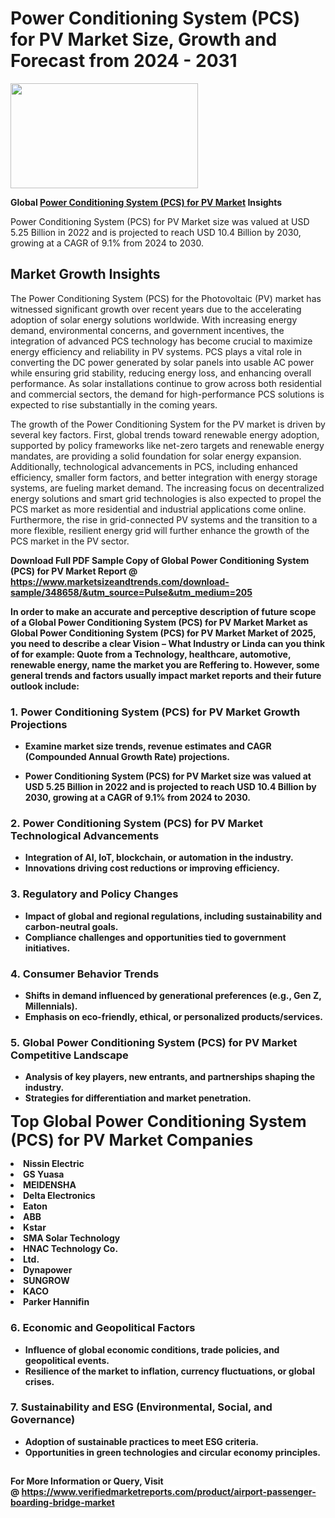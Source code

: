 <H1>Power Conditioning System (PCS) for PV Market Size, Growth and Forecast from 2024 - 2031</H1><img class="aligncenter size-medium wp-image-584254" src="https://thirdeyenews.in/wp-content/uploads/2024/09/Global-Market-Research-300x168.jpeg" alt="" width="300" height="168" /><p><strong>Global&nbsp;<a href="https://www.marketsizeandtrends.com/download-sample/348658/&amp;utm_source=Pulse&amp;utm_medium=205">Power Conditioning System (PCS) for PV Market</a> Insights</strong></p><p>Power Conditioning System (PCS) for PV Market size was valued at USD 5.25 Billion in 2022 and is projected to reach USD 10.4 Billion by 2030, growing at a CAGR of 9.1% from 2024 to 2030.</p><p><h2>Market Growth Insights</h2> <p>The Power Conditioning System (PCS) for the Photovoltaic (PV) market has witnessed significant growth over recent years due to the accelerating adoption of solar energy solutions worldwide. With increasing energy demand, environmental concerns, and government incentives, the integration of advanced PCS technology has become crucial to maximize energy efficiency and reliability in PV systems. PCS plays a vital role in converting the DC power generated by solar panels into usable AC power while ensuring grid stability, reducing energy loss, and enhancing overall performance. As solar installations continue to grow across both residential and commercial sectors, the demand for high-performance PCS solutions is expected to rise substantially in the coming years.</p> <p><strong></strong></p> <p>The growth of the Power Conditioning System for the PV market is driven by several key factors. First, global trends toward renewable energy adoption, supported by policy frameworks like net-zero targets and renewable energy mandates, are providing a solid foundation for solar energy expansion. Additionally, technological advancements in PCS, including enhanced efficiency, smaller form factors, and better integration with energy storage systems, are fueling market demand. The increasing focus on decentralized energy solutions and smart grid technologies is also expected to propel the PCS market as more residential and industrial applications come online. Furthermore, the rise in grid-connected PV systems and the transition to a more flexible, resilient energy grid will further enhance the growth of the PCS market in the PV sector.</p> <p><strong></p><p><span class=""><strong>Download Full PDF Sample Copy of Global Power Conditioning System (PCS) for PV Market Report</strong> @ <a href="https://www.marketsizeandtrends.com/download-sample/348658/&amp;utm_source=Pulse&amp;utm_medium=205" target="_blank">https://www.marketsizeandtrends.com/download-sample/348658/&amp;utm_source=Pulse&amp;utm_medium=205</a></span></p><p>In order to make an accurate and perceptive description of future scope of a Global&nbsp;Power Conditioning System (PCS) for PV Market Market as Global&nbsp;Power Conditioning System (PCS) for PV Market Market of 2025, you need to describe a clear Vision &ndash; What Industry or Linda can you think of for example: Quote from a Technology, healthcare, automotive, renewable energy, name the market you are Reffering to. However, some general trends and factors usually impact market reports and their future outlook include:</p><h3>1.&nbsp;<strong>Power Conditioning System (PCS) for PV Market Growth Projections</strong></h3><ul><li>Examine market size trends, revenue estimates and CAGR (Compounded Annual Growth Rate) projections.</li><li><p>Power Conditioning System (PCS) for PV Market size was valued at USD 5.25 Billion in 2022 and is projected to reach USD 10.4 Billion by 2030, growing at a CAGR of 9.1% from 2024 to 2030.</p></li></ul><h3>2.&nbsp;<strong>Power Conditioning System (PCS) for PV Market Technological Advancements</strong></h3><ul><li>Integration of AI, IoT, blockchain, or automation in the industry.</li><li>Innovations driving cost reductions or improving efficiency.</li></ul><h3>3.&nbsp;<strong>Regulatory and Policy Changes</strong></h3><ul><li>Impact of global and regional regulations, including sustainability and carbon-neutral goals.</li><li>Compliance challenges and opportunities tied to government initiatives.</li></ul><h3>4.&nbsp;<strong>Consumer Behavior Trends</strong></h3><ul><li>Shifts in demand influenced by generational preferences (e.g., Gen Z, Millennials).</li><li>Emphasis on eco-friendly, ethical, or personalized products/services.</li></ul><h3>5.&nbsp;<strong>Global Power Conditioning System (PCS) for PV Market Competitive Landscape</strong></h3><ul><li>Analysis of key players, new entrants, and partnerships shaping the industry.</li><li>Strategies for differentiation and market penetration.</li></ul><p data-pm-slice="1 1 []"><span style="color: inherit; font-family: inherit; font-size: 25px;">Top Global Power Conditioning System (PCS) for PV Market Companies</span></p><div class="" data-test-id=""><p><li>Nissin Electric</li><li> GS Yuasa</li><li> MEIDENSHA</li><li> Delta Electronics</li><li> Eaton</li><li> ABB</li><li> Kstar</li><li> SMA Solar Technology</li><li> HNAC Technology Co.</li><li> Ltd.</li><li> Dynapower</li><li> SUNGROW</li><li> KACO</li><li> Parker Hannifin</li></p></div><h3>6.&nbsp;<strong>Economic and Geopolitical Factors</strong></h3><ul><li>Influence of global economic conditions, trade policies, and geopolitical events.</li><li>Resilience of the market to inflation, currency fluctuations, or global crises.</li></ul><h3>7.&nbsp;<strong>Sustainability and ESG (Environmental, Social, and Governance)</strong></h3><ul><li>Adoption of sustainable practices to meet ESG criteria.</li><li>Opportunities in green technologies and circular economy principles.</li></ul><h2><strong style="font-size: 14px;">For More Information or Query, Visit @&nbsp;</strong><a style="background-color: #ffffff; font-size: 14px;" href="https://www.marketsizeandtrends.com/report/power-conditioning-system-pcs-for-pv-market/" target="_blank">https://www.verifiedmarketreports.com/product/airport-passenger-boarding-bridge-market</a></h2>
